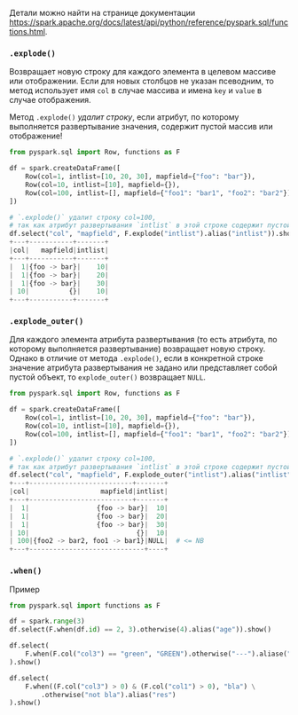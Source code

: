 Детали можно найти на странице документации https://spark.apache.org/docs/latest/api/python/reference/pyspark.sql/functions.html.  
### `.explode()`

Возвращает новую строку для каждого элемента в целевом массиве или отображении. Если для новых столбцов не указан псеводним, то метод использует имя `col` в случае массива и имена `key` и `value` в случае отображения.

Метод `.explode()` _удалит строку_, если атрибут, по которому выполняется развертывание значения, содержит пустой массив или отображение!

```python
from pyspark.sql import Row, functions as F

df = spark.createDataFrame([
    Row(col=1, intlist=[10, 20, 30], mapfield={"foo": "bar"}),
    Row(col=10, intlist=[10], mapfield={}),
    Row(col=100, intlist=[], mapfield={"foo1": "bar1", "foo2": "bar2"}),
])

# `.explode()` удалит строку col=100,
# так как атрибут развертывания `intlist` в этой строке содержит пустой массив
df.select("col", "mapfield", F.explode("intlist").alias("intlist")).show()
+---+-----------+-------+
|col|   mapfield|intlist|
+---+-----------+-------+
|  1|{foo -> bar}|    10|
|  1|{foo -> bar}|    20|
|  1|{foo -> bar}|    30|
| 10|          {}|    10|
+---+-----------+-------+
```

### `.explode_outer()`

Для каждого элемента атрибута развертывания (то есть атрибута, по которому выполняется развертывание) возвращает новую строку. Однако в отличие от метода `.explode()`, если в конкретной строке значение атрибута развертывания не задано или представляет собой пустой объект, то `explode_outer()` возвращает `NULL`.

```python
from pyspark.sql import Row, functions as F

df = spark.createDataFrame([
    Row(col=1, intlist=[10, 20, 30], mapfield={"foo": "bar"}),
    Row(col=10, intlist=[10], mapfield={}),
    Row(col=100, intlist=[], mapfield={"foo1": "bar1", "foo2": "bar2"}),
])

# `.explode()` удалит строку col=100,
# так как атрибут развертывания `intlist` в этой строке содержит пустой массив
df.select("col", "mapfield", F.explode_outer("intlist").alias("intlist")).show()
+---+--------------------------+-------+
|col|                  mapfield|intlist|
+---+--------------------------+-------+
|  1|                 {foo -> bar}|  10|
|  1|                 {foo -> bar}|  20|
|  1|                 {foo -> bar}|  30|
| 10|                           {}|  10|
| 100|{foo2 -> bar2, foo1 -> bar1}|NULL|  # <= NB
+---+-----------------------------+----+
```

### `.when()`

Пример
```python
from pyspark.sql import functions as F

df = spark.range(3)
df.select(F.when(df.id) == 2, 3).otherwise(4).alias("age")).show()

df.select(
	F.when(F.col("col3") == "green", "GREEN").otherwise("---").aliase("result")
).show()

df.select(
	F.when((F.col("col3") > 0) & (F.col("col1") > 0), "bla") \
	    .otherwise("not bla").alias("res")
).show()
```
